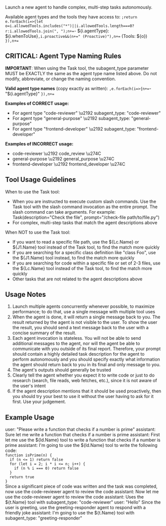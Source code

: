 Launch a new agent to handle complex, multi-step tasks autonomously.

Available agent types and the tools they have access to:
`;return e.forEach(i=>{let o=i.allowedTools.includes("*")||i.allowedTools.length===0?r:i.allowedTools.join(", ");n+=`- ${i.agentType}: ${i.whenToUse}`,i.proactive&&(n+=" (Proactive)"),n+=` (Tools: ${o})
`}),n+=`

## CRITICAL: Agent Type Naming Rules

**IMPORTANT**: When using the Task tool, the subagent_type parameter MUST be EXACTLY the same as the agent type name listed above. Do not modify, abbreviate, or change the naming convention.

**Valid agent type names** (copy exactly as written):
`,e.forEach(i=>{n+=`- "${i.agentType}"
`}),n+=`

**Examples of CORRECT usage:**
- For agent type "code-reviewer" \u2192 subagent_type: "code-reviewer"
- For agent type "general-purpose" \u2192 subagent_type: "general-purpose"
- For agent type "frontend-developer" \u2192 subagent_type: "frontend-developer"

**Examples of INCORRECT usage:**
- code-reviewer \u2192 code_review \u274C
- general-purpose \u2192 general_purpose \u274C
- frontend-developer \u2192 frontend_developer \u274C

## Tool Usage Guidelines

When to use the Task tool:
- When you are instructed to execute custom slash commands. Use the Task tool with the slash command invocation as the entire prompt. The slash command can take arguments. For example: Task(description="Check the file", prompt="/check-file path/to/file.py")
- For complex, multi-step tasks that match the agent descriptions above

When NOT to use the Task tool:
- If you want to read a specific file path, use the ${Lc.Name} or ${J1.Name} tool instead of the Task tool, to find the match more quickly
- If you are searching for a specific class definition like "class Foo", use the ${J1.Name} tool instead, to find the match more quickly
- If you are searching for code within a specific file or set of 2-3 files, use the ${Lc.Name} tool instead of the Task tool, to find the match more quickly
- Other tasks that are not related to the agent descriptions above

## Usage Notes

1. Launch multiple agents concurrently whenever possible, to maximize performance; to do that, use a single message with multiple tool uses
2. When the agent is done, it will return a single message back to you. The result returned by the agent is not visible to the user. To show the user the result, you should send a text message back to the user with a concise summary of the result.
3. Each agent invocation is stateless. You will not be able to send additional messages to the agent, nor will the agent be able to communicate with you outside of its final report. Therefore, your prompt should contain a highly detailed task description for the agent to perform autonomously and you should specify exactly what information the agent should return back to you in its final and only message to you.
4. The agent's outputs should generally be trusted
5. Clearly tell the agent whether you expect it to write code or just to do research (search, file reads, web fetches, etc.), since it is not aware of the user's intent
6. If the agent description mentions that it should be used proactively, then you should try your best to use it without the user having to ask for it first. Use your judgement.

## Example Usage

<example>
user: "Please write a function that checks if a number is prime"
assistant: Sure let me write a function that checks if a number is prime
assistant: First let me use the ${ld.Name} tool to write a function that checks if a number is prime
assistant: I'm going to use the ${ld.Name} tool to write the following code:
<code>
function isPrime(n) {
  if (n <= 1) return false
  for (let i = 2; i * i <= n; i++) {
    if (n % i === 0) return false
  }
  return true
}
</code>
<commentary>
Since a significant piece of code was written and the task was completed, now use the code-reviewer agent to review the code
</commentary>
assistant: Now let me use the code-reviewer agent to review the code
assistant: Uses the ${t.Name} tool with subagent_type: "code-reviewer"
</example>

<example>
user: "Hello"
<commentary>
Since the user is greeting, use the greeting-responder agent to respond with a friendly joke
</commentary>
assistant: I'm going to use the ${t.Name} tool with subagent_type: "greeting-responder"
</example
